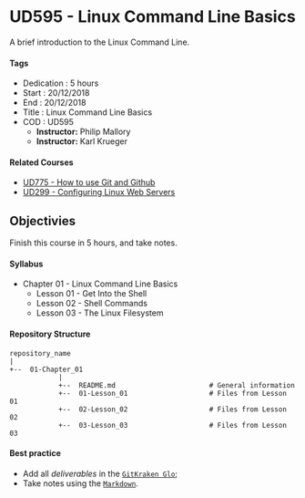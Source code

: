 # UD595 - Linux Command Line Basics

A brief introduction to the Linux Command Line.

#### Tags

* Dedication   : 5 hours
* Start        : 20/12/2018
* End          : 20/12/2018
* Title        : Linux Command Line Basics
* COD          : UD595
    * **Instructor:** Philip Mallory
    * **Instructor:** Karl Krueger

#### Related Courses

* [UD775 - How to use Git and Github][rel_1]
* [UD299 - Configuring Linux Web Servers][rel_2]

[rel_1]: https://classroom.udacity.com/courses/ud775
[rel_2]: https://classroom.udacity.com/courses/ud299

## Objectivies

Finish this course in 5 hours, and take notes.

#### Syllabus

* Chapter 01 - Linux Command Line Basics
    * Lesson 01 - Get Into the Shell
    * Lesson 02 - Shell Commands
    * Lesson 03 - The Linux Filesystem


#### Repository Structure

```
repository_name
|
+--  01-Chapter_01
            |
            +--  README.md                       # General information
            +--  01-Lesson_01                    # Files from Lesson 01
            +--  02-Lesson_02                    # Files from Lesson 02
            +--  03-Lesson_03                    # Files from Lesson 03
```

#### Best practice

* Add all _deliverables_ in the [`GitKraken Glo`][bp_1];
* Take notes using the [`Markdown`][bp_2].

[bp_1]: https://www.gitkraken.com/invite/5Ua2spL4
[bp_2]: https://en.wikipedia.org/wiki/Markdown
